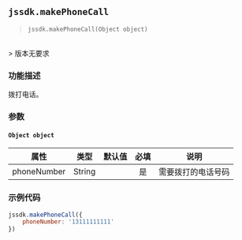 
## `jssdk.makePhoneCall`

> `jssdk.makePhoneCall(Object object)`
<br/>
> 版本无要求

### 功能描述

拨打电话。

### 参数

#### `Object object`

| 属性 | 类型 | 默认值 | 必填 | 说明 |
| :--: | :--: | :--: | :--: | :--: |
| phoneNumber | String |  | 是 | 需要拨打的电话号码 |

### 示例代码

```js
jssdk.makePhoneCall({
    phoneNumber: '13111111111'
})
```
